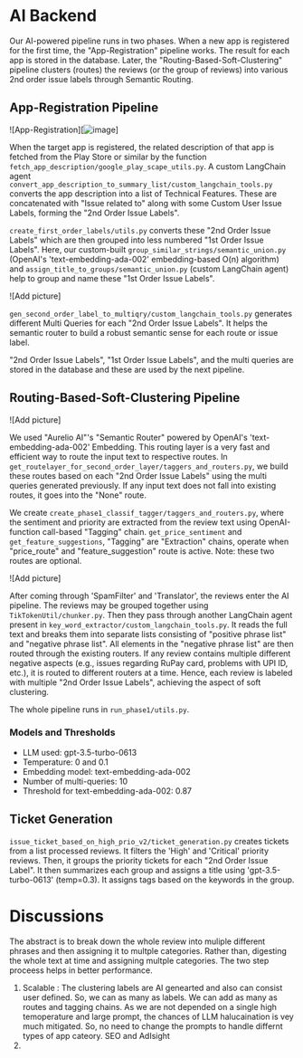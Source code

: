 # AI Backend

Our AI-powered pipeline runs in two phases. When a new app is registered for the first time, the "App-Registration" pipeline works. The result for each app is stored in the database. Later, the "Routing-Based-Soft-Clustering" pipeline clusters (routes) the reviews (or the group of reviews) into various 2nd order issue labels through Semantic Routing.

## App-Registration Pipeline

![App-Registration][![image](https://drive.google.com/uc?export=view&id=1Tmr-QFIyJpvw12uqSTnuuQcYlwZilpxZ)]

When the target app is registered, the related description of that app is fetched from the Play Store or similar by the function `fetch_app_description/google_play_scape_utils.py`. A custom LangChain agent `convert_app_description_to_summary_list/custom_langchain_tools.py` converts the app description into a list of Technical Features. These are concatenated with "Issue related to" along with some Custom User Issue Labels, forming the "2nd Order Issue Labels".

`create_first_order_labels/utils.py` converts these "2nd Order Issue Labels" which are then grouped into less numbered "1st Order Issue Labels". Here, our custom-built `group_similar_strings/semantic_union.py` (OpenAI's 'text-embedding-ada-002' embedding-based O(n) algorithm) and `assign_title_to_groups/semantic_union.py` (custom LangChain agent) help to group and name these "1st Order Issue Labels".

![Add picture]

`gen_second_order_label_to_multiqry/custom_langchain_tools.py` generates different Multi Queries for each "2nd Order Issue Labels". It helps the semantic router to build a robust semantic sense for each route or issue label.

"2nd Order Issue Labels", "1st Order Issue Labels", and the multi queries are stored in the database and these are used by the next pipeline.

## Routing-Based-Soft-Clustering Pipeline

![Add picture]

We used "Aurelio AI"'s "Semantic Router" powered by OpenAI's 'text-embedding-ada-002' Embedding. This routing layer is a very fast and efficient way to route the input text to respective routes. In `get_routelayer_for_second_order_layer/taggers_and_routers.py`, we build these routes based on each "2nd Order Issue Labels" using the multi queries generated previously. If any input text does not fall into existing routes, it goes into the "None" route.

We create `create_phase1_classif_tagger/taggers_and_routers.py`, where the sentiment and priority are extracted from the review text using OpenAI-function call-based "Tagging" chain. `get_price_sentiment` and `get_feature_suggestions`, "Tagging" are "Extraction" chains, operate when "price_route" and "feature_suggestion" route is active. Note: these two routes are optional.

![Add picture]

After coming through 'SpamFilter' and 'Translator', the reviews enter the AI pipeline. The reviews may be grouped together using `TikTokenUtil/chunker.py`. Then they pass through another LangChain agent present in `key_word_extractor/custom_langchain_tools.py`. It reads the full text and breaks them into separate lists consisting of "positive phrase list" and "negative phrase list". All elements in the "negative phrase list" are then routed through the existing routers. If any review contains multiple different negative aspects (e.g., issues regarding RuPay card, problems with UPI ID, etc.), it is routed to different routers at a time. Hence, each review is labeled with multiple "2nd Order Issue Labels", achieving the aspect of soft clustering.

The whole pipeline runs in `run_phase1/utils.py`.

### Models and Thresholds

- LLM used: gpt-3.5-turbo-0613
- Temperature: 0 and 0.1
- Embedding model: text-embedding-ada-002
- Number of multi-queries: 10
- Threshold for text-embedding-ada-002: 0.87

## Ticket Generation

`issue_ticket_based_on_high_prio_v2/ticket_generation.py` creates tickets from a list processed reviews. It filters the 'High' and 'Critical' priority reviews. Then, it groups the priority tickets for each "2nd Order Issue Label". It then summarizes each group and assigns a title using 'gpt-3.5-turbo-0613' (temp=0.3). It assigns tags based on the keywords in the group.


# Discussions
The abstract is to break down the whole review into muliple different phrases and then assigning it to multple categories. Rather than, digesting the whole text at time and assigning multple categories. The two step proceess helps in better performance. 

1. Scalable : 
    The clustering labels are AI genearted and also can consist user defined. So, we can as many as labels.
    We can add as many as routes and tagging chains.
    As we are not depended on a single high temoperature and large prompt, the chances of LLM halucaination is vey much mitigated. So, no need to change the prompts to handle differnt types of app cateory. 
    SEO and AdIsight
2.  
